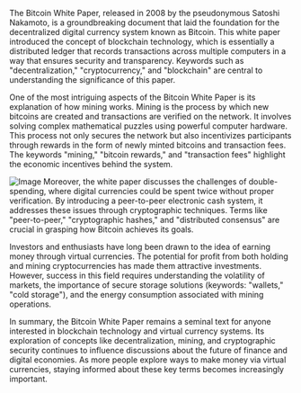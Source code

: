 The Bitcoin White Paper, released in 2008 by the pseudonymous Satoshi Nakamoto, is a groundbreaking document that laid the foundation for the decentralized digital currency system known as Bitcoin. This white paper introduced the concept of blockchain technology, which is essentially a distributed ledger that records transactions across multiple computers in a way that ensures security and transparency. Keywords such as "decentralization," "cryptocurrency," and "blockchain" are central to understanding the significance of this paper.

One of the most intriguing aspects of the Bitcoin White Paper is its explanation of how mining works. Mining is the process by which new bitcoins are created and transactions are verified on the network. It involves solving complex mathematical puzzles using powerful computer hardware. This process not only secures the network but also incentivizes participants through rewards in the form of newly minted bitcoins and transaction fees. The keywords "mining," "bitcoin rewards," and "transaction fees" highlight the economic incentives behind the system.


![Image](https://github.com/user-attachments/assets/31692037-0104-4703-abd1-696b6a7dd41b)
Moreover, the white paper discusses the challenges of double-spending, where digital currencies could be spent twice without proper verification. By introducing a peer-to-peer electronic cash system, it addresses these issues through cryptographic techniques. Terms like "peer-to-peer," "cryptographic hashes," and "distributed consensus" are crucial in grasping how Bitcoin achieves its goals.

Investors and enthusiasts have long been drawn to the idea of earning money through virtual currencies. The potential for profit from both holding and mining cryptocurrencies has made them attractive investments. However, success in this field requires understanding the volatility of markets, the importance of secure storage solutions (keywords: "wallets," "cold storage"), and the energy consumption associated with mining operations.

In summary, the Bitcoin White Paper remains a seminal text for anyone interested in blockchain technology and virtual currency systems. Its exploration of concepts like decentralization, mining, and cryptographic security continues to influence discussions about the future of finance and digital economies. As more people explore ways to make money via virtual currencies, staying informed about these key terms becomes increasingly important.